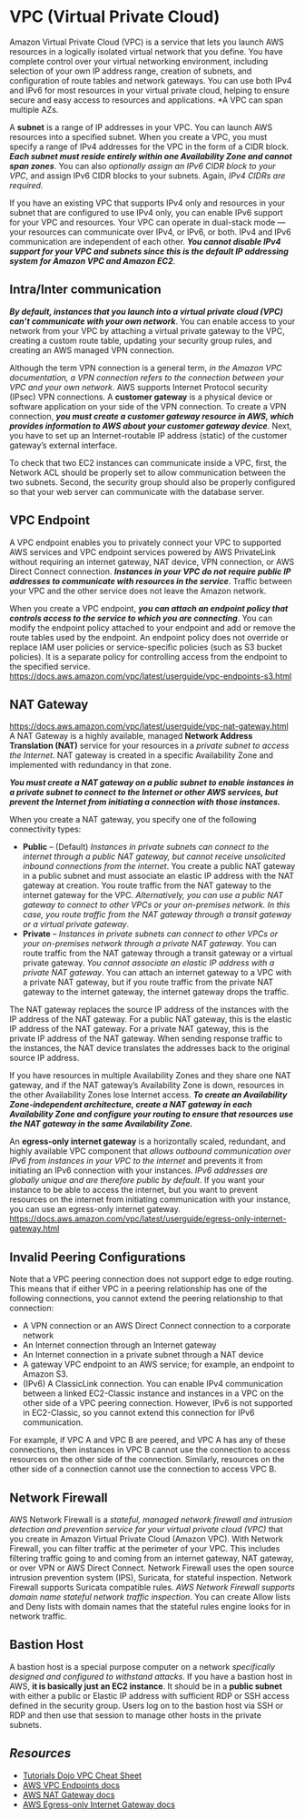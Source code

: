 # VPC (Virtual Private Cloud)

Amazon Virtual Private Cloud (VPC) is a service that lets you launch AWS resources in a logically isolated virtual network that you define. You have complete control over your virtual networking environment, including selection of your own IP address range, creation of subnets, and configuration of route tables and network gateways. You can use both IPv4 and IPv6 for most resources in your virtual private cloud, helping to ensure secure and easy access to resources and applications. *A VPC can span multiple AZs.

A **subnet** is a range of IP addresses in your VPC. You can launch AWS resources into a specified subnet. When you create a VPC, you must specify a range of IPv4 addresses for the VPC in the form of a CIDR block. ***Each subnet must reside entirely within one Availability Zone and cannot span zones***. You can also *optionally assign an IPv6 CIDR block to your VPC*, and assign IPv6 CIDR blocks to your subnets. Again, *IPv4 CIDRs are required*.

If you have an existing VPC that supports IPv4 only and resources in your subnet that are configured to use IPv4 only, you can enable IPv6 support for your VPC and resources. Your VPC can operate in dual-stack mode — your resources can communicate over IPv4, or IPv6, or both. IPv4 and IPv6 communication are independent of each other. ***You cannot disable IPv4 support for your VPC and subnets since this is the default IP addressing system for Amazon VPC and Amazon EC2***.

## Intra/Inter communication

***By default, instances that you launch into a virtual private cloud (VPC) can’t communicate with your own network***. You can enable access to your network from your VPC by attaching a virtual private gateway to the VPC, creating a custom route table, updating your security group rules, and creating an AWS managed VPN connection.

Although the term VPN connection is a general term, *in the Amazon VPC documentation, a VPN connection refers to the connection between your VPC and your own network*. AWS supports Internet Protocol security (IPsec) VPN connections. A **customer gateway** is a physical device or software application on your side of the VPN connection. To create a VPN connection, ***you must create a customer gateway resource in AWS, which provides information to AWS about your customer gateway device***. Next, you have to set up an Internet-routable IP address (static) of the customer gateway’s external interface.

To check that two EC2 instances can communicate inside a VPC, first, the Network ACL should be properly set to allow communication between the two subnets. Second, the security group should also be properly configured so that your web server can communicate with the database server.

## VPC Endpoint

A VPC endpoint enables you to privately connect your VPC to supported AWS services and VPC endpoint services powered by AWS PrivateLink without requiring an internet gateway, NAT device, VPN connection, or AWS Direct Connect connection. ***Instances in your VPC do not require public IP addresses to communicate with resources in the service***. Traffic between your VPC and the other service does not leave the Amazon network.

When you create a VPC endpoint, ***you can attach an endpoint policy that controls access to the service to which you are connecting***. You can modify the endpoint policy attached to your endpoint and add or remove the route tables used by the endpoint. An endpoint policy does not override or replace IAM user policies or service-specific policies (such as S3 bucket policies). It is a separate policy for controlling access from the endpoint to the specified service. https://docs.aws.amazon.com/vpc/latest/userguide/vpc-endpoints-s3.html

## NAT Gateway

https://docs.aws.amazon.com/vpc/latest/userguide/vpc-nat-gateway.html
A NAT Gateway is a highly available, managed **Network Address Translation (NAT)** service for your resources in a *private subnet to access the Internet*. NAT gateway is created in a specific Availability Zone and implemented with redundancy in that zone.

***You must create a NAT gateway on a public subnet to enable instances in a private subnet to connect to the Internet or other AWS services, but prevent the Internet from initiating a connection with those instances.***

When you create a NAT gateway, you specify one of the following connectivity types:
- **Public** – (Default) *Instances in private subnets can connect to the internet through a public NAT gateway, but cannot receive unsolicited inbound connections from the internet*. You create a public NAT gateway in a public subnet and must associate an elastic IP address with the NAT gateway at creation. You route traffic from the NAT gateway to the internet gateway for the VPC. *Alternatively, you can use a public NAT gateway to connect to other VPCs or your on-premises network. In this case, you route traffic from the NAT gateway through a transit gateway or a virtual private gateway*.
- **Private** – *Instances in private subnets can connect to other VPCs or your on-premises network through a private NAT gateway*. You can route traffic from the NAT gateway through a transit gateway or a virtual private gateway. *You cannot associate an elastic IP address with a private NAT gateway*. You can attach an internet gateway to a VPC with a private NAT gateway, but if you route traffic from the private NAT gateway to the internet gateway, the internet gateway drops the traffic.

The NAT gateway replaces the source IP address of the instances with the IP address of the NAT gateway. For a public NAT gateway, this is the elastic IP address of the NAT gateway. For a private NAT gateway, this is the private IP address of the NAT gateway. When sending response traffic to the instances, the NAT device translates the addresses back to the original source IP address.

If you have resources in multiple Availability Zones and they share one NAT gateway, and if the NAT gateway’s Availability Zone is down, resources in the other Availability Zones lose Internet access. ***To create an Availability Zone-independent architecture, create a NAT gateway in each Availability Zone and configure your routing to ensure that resources use the NAT gateway in the same Availability Zone.***

An **egress-only internet gateway** is a horizontally scaled, redundant, and highly available VPC component that *allows outbound communication over IPv6 from instances in your VPC to the internet* and prevents it from initiating an IPv6 connection with your instances. *IPv6 addresses are globally unique and are therefore public by default*. If you want your instance to be able to access the internet, but you want to prevent resources on the internet from initiating communication with your instance, you can use an egress-only internet gateway.
https://docs.aws.amazon.com/vpc/latest/userguide/egress-only-internet-gateway.html

## Invalid Peering Configurations

Note that a VPC peering connection does not support edge to edge routing. This means that if either VPC in a peering relationship has one of the following connections, you cannot extend the peering relationship to that connection:
- A VPN connection or an AWS Direct Connect connection to a corporate network
- An Internet connection through an Internet gateway
- An Internet connection in a private subnet through a NAT device
- A gateway VPC endpoint to an AWS service; for example, an endpoint to Amazon S3.
- (IPv6) A ClassicLink connection. You can enable IPv4 communication between a linked EC2-Classic instance and instances in a VPC on the other side of a VPC peering connection. However, IPv6 is not supported in EC2-Classic, so you cannot extend this connection for IPv6 communication.

For example, if VPC A and VPC B are peered, and VPC A has any of these connections, then instances in VPC B cannot use the connection to access resources on the other side of the connection. Similarly, resources on the other side of a connection cannot use the connection to access VPC B.


## Network Firewall

AWS Network Firewall is a *stateful, managed network firewall and intrusion detection and prevention service for your virtual private cloud (VPC)* that you create in Amazon Virtual Private Cloud (Amazon VPC). With Network Firewall, you can filter traffic at the perimeter of your VPC. This includes filtering traffic going to and coming from an internet gateway, NAT gateway, or over VPN or AWS Direct Connect. Network Firewall uses the open source intrusion prevention system (IPS), Suricata, for stateful inspection. Network Firewall supports Suricata compatible rules. *AWS Network Firewall supports domain name stateful network traffic inspection*. You can create Allow lists and Deny lists with domain names that the stateful rules engine looks for in network traffic.

## Bastion Host

A bastion host is a special purpose computer on a network *specifically designed and configured to withstand attacks*. If you have a bastion host in AWS, **it is basically just an EC2 instance**. It should be in a **public subnet** with either a public or Elastic IP address with sufficient RDP or SSH access defined in the security group. Users log on to the bastion host via SSH or RDP and then use that session to manage other hosts in the private subnets.

## *Resources*

- [Tutorials Dojo VPC Cheat Sheet](https://tutorialsdojo.com/amazon-vpc/)
- [AWS VPC Endpoints docs](https://docs.aws.amazon.com/vpc/latest/userguide/vpc-endpoints-s3.html)
- [AWS NAT Gateway docs](https://docs.aws.amazon.com/vpc/latest/userguide/vpc-nat-gateway.html)
- [AWS Egress-only Internet Gateway docs](https://docs.aws.amazon.com/vpc/latest/userguide/egress-only-internet-gateway.html)